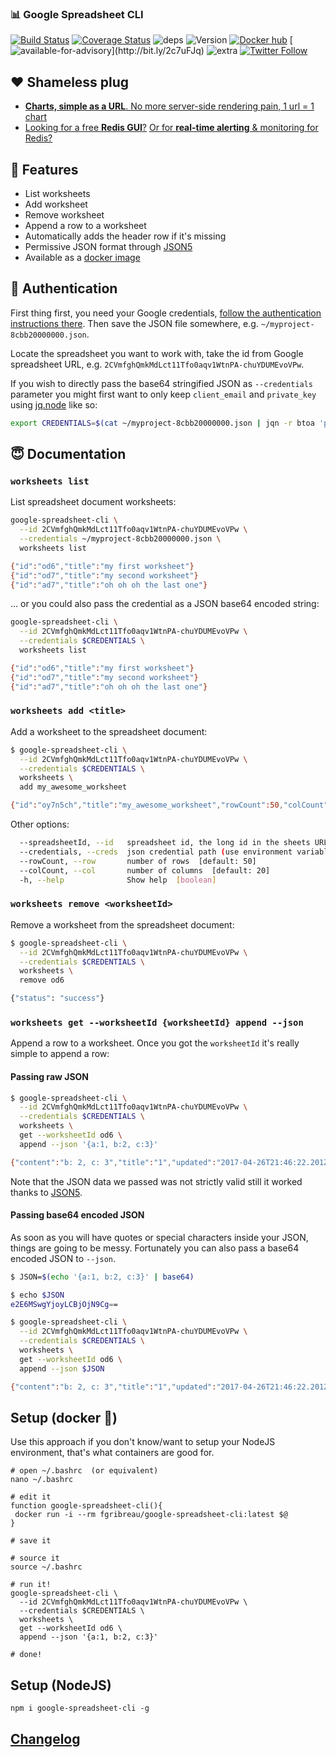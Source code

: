 ### 📊 Google Spreadsheet CLI

[![Build Status](https://img.shields.io/circleci/project/FGRibreau/google-spreadsheet-cli.svg)](https://circleci.com/gh/FGRibreau/google-spreadsheet-cli/)
[![Coverage Status](https://img.shields.io/coveralls/FGRibreau/google-spreadsheet-cli/master.svg)](https://coveralls.io/github/FGRibreau/google-spreadsheet-cli?branch=master)
![deps](https://img.shields.io/david/fgribreau/google-spreadsheet-cli.svg?style=flat) ![Version](https://img.shields.io/npm/v/google-spreadsheet-cli.svg?style=flat) [![Docker hub](https://img.shields.io/docker/pulls/fgribreau/google-spreadsheet-cli.svg)](https://hub.docker.com/r/fgribreau/google-spreadsheet-cli/) [![available-for-advisory](https://img.shields.io/badge/available%20for%20consulting%20advisory-yes-ff69b4.svg?)](http://bit.ly/2c7uFJq) ![extra](https://img.shields.io/badge/actively%20maintained-yes-ff69b4.svg) [![Twitter Follow](https://img.shields.io/twitter/follow/fgribreau.svg?style=flat)](https://twitter.com/FGRibreau)


## ❤️ Shameless plug

- [**Charts, simple as a URL**. No more server-side rendering pain, 1 url = 1 chart](https://image-charts.com)
- [Looking for a free **Redis GUI**?](http://redsmin.com) [Or for **real-time alerting** & monitoring for Redis?](http://redsmin.com)

## 📢 Features

- List worksheets
- Add worksheet
- Remove worksheet
- Append a row to a worksheet
- Automatically adds the header row if it's missing
- Permissive JSON format through [JSON5](http://json5.org/)
- Available as a [docker image](https://hub.docker.com/r/fgribreau/google-spreadsheet-cli/)

## 🎩 Authentication

First thing first, you need your Google credentials, [follow the authentication instructions there](https://github.com/theoephraim/node-google-spreadsheet#service-account-recommended-method). Then save the JSON file somewhere, e.g. `~/myproject-8cbb20000000.json`.

Locate the spreadsheet you want to work with, take the id from Google spreadsheet URL, e.g. `2CVmfghQmkMdLct11Tfo0aqv1WtnPA-chuYDUMEvoVPw`.

If you wish to directly pass the base64 stringified JSON as `--credentials` parameter you might first want to only keep `client_email` and `private_key` using [jq.node](https://github.com/FGRibreau/jq.node) like so:

```bash
export CREDENTIALS=$(cat ~/myproject-8cbb20000000.json | jqn -r btoa 'pick(["client_email", "private_key"]) | JSON.stringify | btoa')
```

## 😇 Documentation

### `worksheets list`

List spreadsheet document worksheets:

```bash
google-spreadsheet-cli \
  --id 2CVmfghQmkMdLct11Tfo0aqv1WtnPA-chuYDUMEvoVPw \
  --credentials ~/myproject-8cbb20000000.json \
  worksheets list

{"id":"od6","title":"my first worksheet"}
{"id":"od7","title":"my second worksheet"}
{"id":"ad7","title":"oh oh oh the last one"}
```

... or you could also pass the credential as a JSON base64 encoded string:

```bash
google-spreadsheet-cli \
  --id 2CVmfghQmkMdLct11Tfo0aqv1WtnPA-chuYDUMEvoVPw \
  --credentials $CREDENTIALS \
  worksheets list

{"id":"od6","title":"my first worksheet"}
{"id":"od7","title":"my second worksheet"}
{"id":"ad7","title":"oh oh oh the last one"}
```

### `worksheets add <title>`

Add a worksheet to the spreadsheet document:

```bash
$ google-spreadsheet-cli \
  --id 2CVmfghQmkMdLct11Tfo0aqv1WtnPA-chuYDUMEvoVPw \
  --credentials $CREDENTIALS \
  worksheets \
  add my_awesome_worksheet

{"id":"oy7n5ch","title":"my_awesome_worksheet","rowCount":50,"colCount":20,"url":"https://spreadsheets.google.com/feeds/worksheets/2CVmfghQmkMdLct11Tfo0aqv1WtnPA-chuYDUMEvoVPw/oy7n5ch"}
```

Other options:

```bash
  --spreadsheetId, --id   spreadsheet id, the long id in the sheets URL  [required]
  --credentials, --creds  json credential path (use environment variable to specify a JSON stringified credential in base64)  [required]
  --rowCount, --row       number of rows  [default: 50]
  --colCount, --col       number of columns  [default: 20]
  -h, --help              Show help  [boolean]
```

### `worksheets remove <worksheetId>`

Remove a worksheet from the spreadsheet document:

```bash
$ google-spreadsheet-cli \
  --id 2CVmfghQmkMdLct11Tfo0aqv1WtnPA-chuYDUMEvoVPw \
  --credentials $CREDENTIALS \
  worksheets \
  remove od6

{"status": "success"}
```

### `worksheets get --worksheetId {worksheetId} append --json`

Append a row to a worksheet. Once you got the `worksheetId` it's really simple to append a row:

#### Passing raw JSON

```bash
$ google-spreadsheet-cli \
  --id 2CVmfghQmkMdLct11Tfo0aqv1WtnPA-chuYDUMEvoVPw \
  --credentials $CREDENTIALS \
  worksheets \
  get --worksheetId od6 \
  append --json '{a:1, b:2, c:3}'

{"content":"b: 2, c: 3","title":"1","updated":"2017-04-26T21:46:22.201Z","id":"https://spreadsheets.google.com/feeds/list/2CVmfghQmkMdLct11Tfo0aqv1WtnPA-chuYDUMEvoVPw/od6/cpzh4"}
```

Note that the JSON data we passed was not strictly valid still it worked thanks to [JSON5](https://json5.org).

#### Passing base64 encoded JSON

As soon as you will have quotes or special characters inside your JSON, things are going to be messy. Fortunately you can also pass a base64 encoded JSON to `--json`.

```bash
$ JSON=$(echo '{a:1, b:2, c:3}' | base64)

$ echo $JSON
e2E6MSwgYjoyLCBjOjN9Cg==

$ google-spreadsheet-cli \
  --id 2CVmfghQmkMdLct11Tfo0aqv1WtnPA-chuYDUMEvoVPw \
  --credentials $CREDENTIALS \
  worksheets \
  get --worksheetId od6 \
  append --json $JSON

{"content":"b: 2, c: 3","title":"1","updated":"2017-04-26T21:46:22.201Z","id":"https://spreadsheets.google.com/feeds/list/2CVmfghQmkMdLct11Tfo0aqv1WtnPA-chuYDUMEvoVPw/od6/cpzh4"}
```

## Setup (docker 🐳)

Use this approach if you don't know/want to setup your NodeJS environment, that's what containers are good for.

```shell
# open ~/.bashrc  (or equivalent)
nano ~/.bashrc

# edit it
function google-spreadsheet-cli(){
 docker run -i --rm fgribreau/google-spreadsheet-cli:latest $@
}

# save it

# source it
source ~/.bashrc

# run it!
google-spreadsheet-cli \
  --id 2CVmfghQmkMdLct11Tfo0aqv1WtnPA-chuYDUMEvoVPw \
  --credentials $CREDENTIALS \
  worksheets \
  get --worksheetId od6 \
  append --json '{a:1, b:2, c:3}'

# done!
```

## Setup (NodeJS)

```
npm i google-spreadsheet-cli -g
```

## [Changelog](/CHANGELOG.md)
